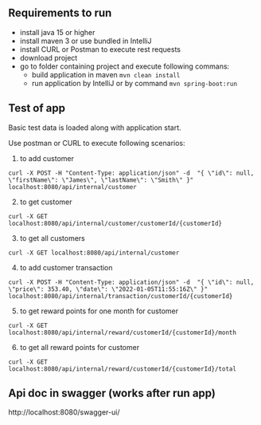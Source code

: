 ## Requirements to run
* install java 15 or higher
* install maven 3 or use bundled in IntelliJ
* install CURL or Postman to execute rest requests
* download project
* go to folder containing project and execute following commans: 
  * build application in maven ```mvn clean install```
  * run application by IntelliJ or by command ```mvn spring-boot:run```

## Test of app
Basic test data is loaded along with application start.

Use postman or CURL to execute following scenarios:
1. to add customer
```
curl -X POST -H "Content-Type: application/json" -d  "{ \"id\": null, \"firstName\": \"James\", \"lastName\": \"Smith\" }"  localhost:8080/api/internal/customer
```

2. to get customer
```
curl -X GET localhost:8080/api/internal/customer/customerId/{customerId}
```
3. to get all customers
```
curl -X GET localhost:8080/api/internal/customer
```
4. to add customer transaction
```
curl -X POST -H "Content-Type: application/json" -d  "{ \"id\": null, \"price\": 353.40, \"date\": \"2022-01-05T11:55:16Z\" }"  localhost:8080/api/internal/transaction/customerId/{customerId}
```
5. to get reward points for one month for customer
```
curl -X GET localhost:8080/api/internal/reward/customerId/{customerId}/month
```
6. to get all reward points for customer
```
curl -X GET localhost:8080/api/internal/reward/customerId/{customerId}/total
```

## Api doc in swagger (works after run app)
http://localhost:8080/swagger-ui/
